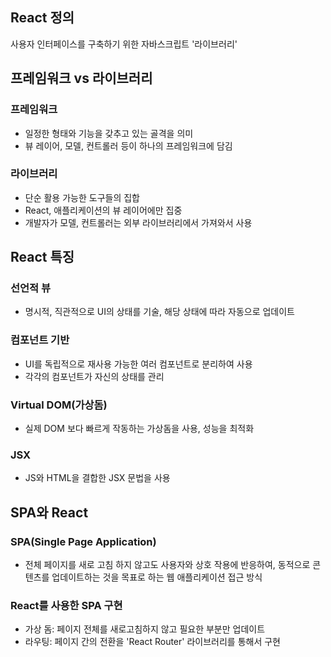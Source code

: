 ## React 정의
사용자 인터페이스를 구축하기 위한 자바스크립트 '라이브러리'

## 프레임워크 vs 라이브러리
### 프레임워크
- 일정한 형태와 기능을 갖추고 있는 골격을 의미
- 뷰 레이어, 모델, 컨트롤러 등이 하나의 프레임워크에 담김
### 라이브러리
- 단순 활용 가능한 도구들의 집합
- React, 애플리케이션의 뷰 레이어에만 집중
- 개발자가 모델, 컨트롤러는 외부 라이브러리에서 가져와서 사용

## React 특징
### 선언적 뷰
- 명시적, 직관적으로 UI의 상태를 기술, 해당 상태에 따라 자동으로 업데이트
### 컴포넌트 기반
- UI를 독립적으로 재사용 가능한 여러 컴포넌트로 분리하여 사용
- 각각의 컴포넌트가 자신의 상태를 관리
### Virtual DOM(가상돔)
- 실제 DOM 보다 빠르게 작동하는 가상돔을 사용, 성능을 최적화
### JSX
- JS와 HTML을 결합한 JSX 문법을 사용

## SPA와 React
### SPA(Single Page Application)
- 전체 페이지를 새로 고침 하지 않고도 사용자와 상호 작용에 반응하여, 동적으로 콘텐츠를 업데이트하는 것을 목표로 하는 웹 애플리케이션 접근 방식
### React를 사용한 SPA 구현
- 가상 돔: 페이지 전체를 새로고침하지 않고 필요한 부분만 업데이트
- 라우팅: 페이지 간의 전환을 'React Router' 라이브러리를 통해서 구현
